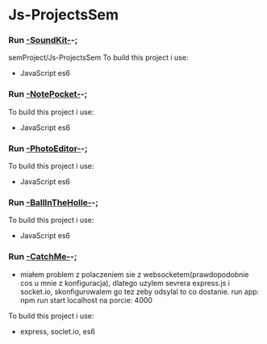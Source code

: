 # Js-ProjectsSem

### Run [-SoundKit-](https://semproject.github.io/Js-ProjectsSem/SoundKit/index.html)-;
semProject/Js-ProjectsSem
To build this project i use:
- JavaScript es6

### Run [-NotePocket-](https://semProject.github.io/Js-ProjectsSem/NotePocket/dist/index.html)-;
To build this project i use:
- JavaScript es6

### Run [-PhotoEditor-](https://semProject.github.io/Js-ProjectsSem/PhotoEditor/index.html)-;
To build this project i use:
- JavaScript es6

### Run [-BallInTheHolle-](https://semProject.github.io/Js-ProjectsSem/BallInTheHolle/index.html)-;
To build this project i use:
- JavaScript es6

### Run [-CatchMe-](https://semproject.github.io/Js-ProjectsSem/catchMe/public/index.html)-;
- miałem problem z polaczeniem sie z websocketem(prawdopodobnie cos u mnie z konfiguracja),
dlatego uzylem sevrera express.js i socket.io, skonfigurowalem go tez zeby odsylal to co dostanie.
run app: npm run start
localhost na porcie: 4000

To build this project i use:
- express, soclet.io, es6